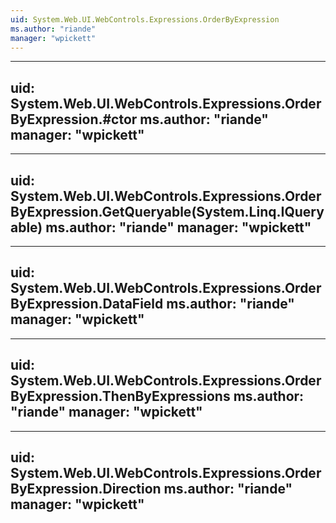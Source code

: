 ```yaml
---
uid: System.Web.UI.WebControls.Expressions.OrderByExpression
ms.author: "riande"
manager: "wpickett"
---
```


---
uid: System.Web.UI.WebControls.Expressions.OrderByExpression.#ctor
ms.author: "riande"
manager: "wpickett"
---

---
uid: System.Web.UI.WebControls.Expressions.OrderByExpression.GetQueryable(System.Linq.IQueryable)
ms.author: "riande"
manager: "wpickett"
---

---
uid: System.Web.UI.WebControls.Expressions.OrderByExpression.DataField
ms.author: "riande"
manager: "wpickett"
---

---
uid: System.Web.UI.WebControls.Expressions.OrderByExpression.ThenByExpressions
ms.author: "riande"
manager: "wpickett"
---

---
uid: System.Web.UI.WebControls.Expressions.OrderByExpression.Direction
ms.author: "riande"
manager: "wpickett"
---
